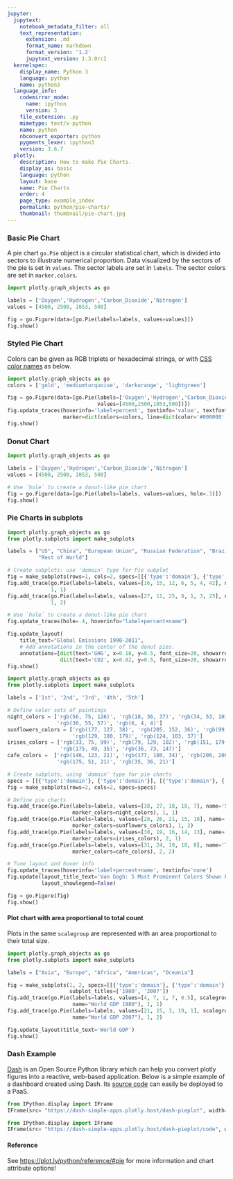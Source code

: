 ```yaml
---
jupyter:
  jupytext:
    notebook_metadata_filter: all
    text_representation:
      extension: .md
      format_name: markdown
      format_version: '1.2'
      jupytext_version: 1.3.0rc2
  kernelspec:
    display_name: Python 3
    language: python
    name: python3
  language_info:
    codemirror_mode:
      name: ipython
      version: 3
    file_extension: .py
    mimetype: text/x-python
    name: python
    nbconvert_exporter: python
    pygments_lexer: ipython3
    version: 3.6.7
  plotly:
    description: How to make Pie Charts.
    display_as: basic
    language: python
    layout: base
    name: Pie Charts
    order: 4
    page_type: example_index
    permalink: python/pie-charts/
    thumbnail: thumbnail/pie-chart.jpg
---
```


### Basic Pie Chart ###

A pie chart ``go.Pie`` object is a circular statistical chart, which is divided into sectors to illustrate numerical proportion. Data visualized by the sectors of the pie is set in `values`. The sector labels are set in `labels`. The sector colors are set in `marker.colors`.

```python
import plotly.graph_objects as go

labels = ['Oxygen','Hydrogen','Carbon_Dioxide','Nitrogen']
values = [4500, 2500, 1053, 500]

fig = go.Figure(data=[go.Pie(labels=labels, values=values)])
fig.show()
```

### Styled Pie Chart

Colors can be given as RGB triplets or hexadecimal strings, or with [CSS color names](https://www.w3schools.com/cssref/css_colors.asp) as below.

```python
import plotly.graph_objects as go
colors = ['gold', 'mediumturquoise', 'darkorange', 'lightgreen']

fig = go.Figure(data=[go.Pie(labels=['Oxygen','Hydrogen','Carbon_Dioxide','Nitrogen'],
                             values=[4500,2500,1053,500])])
fig.update_traces(hoverinfo='label+percent', textinfo='value', textfont_size=20,
                  marker=dict(colors=colors, line=dict(color='#000000', width=2)))
fig.show()
```

### Donut Chart


```python
import plotly.graph_objects as go

labels = ['Oxygen','Hydrogen','Carbon_Dioxide','Nitrogen']
values = [4500, 2500, 1053, 500]

# Use `hole` to create a donut-like pie chart
fig = go.Figure(data=[go.Pie(labels=labels, values=values, hole=.3)])
fig.show()
```

### Pie Charts in subplots

```python
import plotly.graph_objects as go
from plotly.subplots import make_subplots

labels = ["US", "China", "European Union", "Russian Federation", "Brazil", "India",
          "Rest of World"]

# Create subplots: use 'domain' type for Pie subplot
fig = make_subplots(rows=1, cols=2, specs=[[{'type':'domain'}, {'type':'domain'}]])
fig.add_trace(go.Pie(labels=labels, values=[16, 15, 12, 6, 5, 4, 42], name="GHG Emissions"),
              1, 1)
fig.add_trace(go.Pie(labels=labels, values=[27, 11, 25, 8, 1, 3, 25], name="CO2 Emissions"),
              1, 2)

# Use `hole` to create a donut-like pie chart
fig.update_traces(hole=.4, hoverinfo="label+percent+name")

fig.update_layout(
    title_text="Global Emissions 1990-2011",
    # Add annotations in the center of the donut pies.
    annotations=[dict(text='GHG', x=0.18, y=0.5, font_size=20, showarrow=False),
                 dict(text='CO2', x=0.82, y=0.5, font_size=20, showarrow=False)])
fig.show()
```


```python
import plotly.graph_objects as go
from plotly.subplots import make_subplots

labels = ['1st', '2nd', '3rd', '4th', '5th']

# Define color sets of paintings
night_colors = ['rgb(56, 75, 126)', 'rgb(18, 36, 37)', 'rgb(34, 53, 101)',
                'rgb(36, 55, 57)', 'rgb(6, 4, 4)']
sunflowers_colors = ['rgb(177, 127, 38)', 'rgb(205, 152, 36)', 'rgb(99, 79, 37)',
                     'rgb(129, 180, 179)', 'rgb(124, 103, 37)']
irises_colors = ['rgb(33, 75, 99)', 'rgb(79, 129, 102)', 'rgb(151, 179, 100)',
                 'rgb(175, 49, 35)', 'rgb(36, 73, 147)']
cafe_colors =  ['rgb(146, 123, 21)', 'rgb(177, 180, 34)', 'rgb(206, 206, 40)',
                'rgb(175, 51, 21)', 'rgb(35, 36, 21)']

# Create subplots, using 'domain' type for pie charts
specs = [[{'type':'domain'}, {'type':'domain'}], [{'type':'domain'}, {'type':'domain'}]]
fig = make_subplots(rows=2, cols=2, specs=specs)

# Define pie charts
fig.add_trace(go.Pie(labels=labels, values=[38, 27, 18, 10, 7], name='Starry Night',
                     marker_colors=night_colors), 1, 1)
fig.add_trace(go.Pie(labels=labels, values=[28, 26, 21, 15, 10], name='Sunflowers',
                     marker_colors=sunflowers_colors), 1, 2)
fig.add_trace(go.Pie(labels=labels, values=[38, 19, 16, 14, 13], name='Irises',
                     marker_colors=irises_colors), 2, 1)
fig.add_trace(go.Pie(labels=labels, values=[31, 24, 19, 18, 8], name='The Night Café',
                     marker_colors=cafe_colors), 2, 2)

# Tune layout and hover info
fig.update_traces(hoverinfo='label+percent+name', textinfo='none')
fig.update(layout_title_text='Van Gogh: 5 Most Prominent Colors Shown Proportionally',
           layout_showlegend=False)

fig = go.Figure(fig)
fig.show()
```

#### Plot chart with area proportional to total count

Plots in the same `scalegroup` are represented with an area proportional to their total size.

```python
import plotly.graph_objects as go
from plotly.subplots import make_subplots

labels = ["Asia", "Europe", "Africa", "Americas", "Oceania"]

fig = make_subplots(1, 2, specs=[[{'type':'domain'}, {'type':'domain'}]],
                    subplot_titles=['1980', '2007'])
fig.add_trace(go.Pie(labels=labels, values=[4, 7, 1, 7, 0.5], scalegroup='one',
                     name="World GDP 1980"), 1, 1)
fig.add_trace(go.Pie(labels=labels, values=[21, 15, 3, 19, 1], scalegroup='one',
                     name="World GDP 2007"), 1, 2)

fig.update_layout(title_text='World GDP')
fig.show()
```

### Dash Example


[Dash](https://plot.ly/products/dash/) is an Open Source Python library which can help you convert plotly figures into a reactive, web-based application. Below is a simple example of a dashboard created using Dash. Its [source code](https://github.com/plotly/simple-example-chart-apps/tree/master/dash-pieplot) can easily be deployed to a PaaS.

```python
from IPython.display import IFrame
IFrame(src= "https://dash-simple-apps.plotly.host/dash-pieplot", width="100%", height="650px" ,frameBorder="0")
```

```python
from IPython.display import IFrame
IFrame(src= "https://dash-simple-apps.plotly.host/dash-pieplot/code", width="100%", height=500 ,frameBorder="0")
```

#### Reference
See https://plot.ly/python/reference/#pie for more information and chart attribute options!
